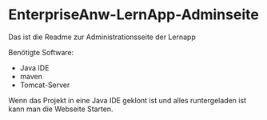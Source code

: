 # EnterpriseAnw-LernApp-Adminseite
Das ist die Readme zur Administrationsseite der Lernapp

Benötigte Software:
- Java IDE
- maven
- Tomcat-Server

Wenn das Projekt in eine Java IDE geklont ist und 
alles runtergeladen ist kann man die Webseite Starten.
